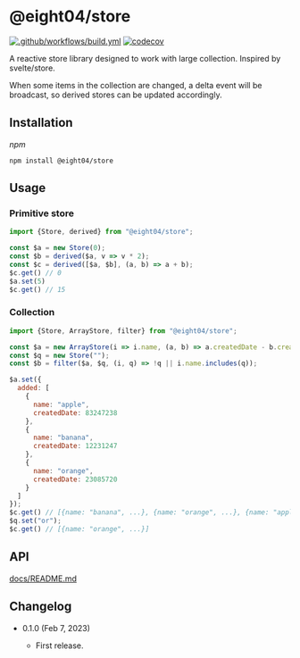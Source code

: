 @eight04/store
===========

[![.github/workflows/build.yml](https://github.com/eight04/store/actions/workflows/build.yml/badge.svg)](https://github.com/eight04/store/actions/workflows/build.yml)
[![codecov](https://codecov.io/gh/eight04/store/branch/master/graph/badge.svg)](https://codecov.io/gh/eight04/store)

A reactive store library designed to work with large collection. Inspired by svelte/store.

When some items in the collection are changed, a delta event will be broadcast, so derived stores can be updated accordingly.

Installation
------------

*npm*

```
npm install @eight04/store
```

Usage
-----

### Primitive store

```js
import {Store, derived} from "@eight04/store";

const $a = new Store(0);
const $b = derived($a, v => v * 2);
const $c = derived([$a, $b], (a, b) => a + b);
$c.get() // 0
$a.set(5)
$c.get() // 15
```

### Collection

```js
import {Store, ArrayStore, filter} from "@eight04/store";

const $a = new ArrayStore(i => i.name, (a, b) => a.createdDate - b.createdDate);
const $q = new Store("");
const $b = filter($a, $q, (i, q) => !q || i.name.includes(q));

$a.set({
  added: [
    {
      name: "apple",
      createdDate: 83247238
    },
    {
      name: "banana",
      createdDate: 12231247
    },
    {
      name: "orange",
      createdDate: 23085720
    }
  ] 
});
$c.get() // [{name: "banana", ...}, {name: "orange", ...}, {name: "apple", ...}]
$q.set("or");
$c.get() // [{name: "orange", ...}]
```

API
----

[docs/README.md](docs/README.md)

Changelog
---------

* 0.1.0 (Feb 7, 2023)

  - First release.
